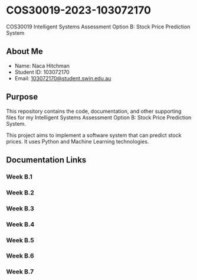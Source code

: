 # COS30019-2023-103072170
COS30019 Intelligent Systems Assessment Option B: Stock Price Prediction System

## About Me
* Name: Naca Hitchman
* Student ID: 103072170
* Email: 103072170@student.swin.edu.au

## Purpose
This repository contains the code, documentation, and other supporting files for my Intelligent Systems Assessment Option B: Stock Price Prediction System.

This project aims to implement a software system that can predict stock prices. It uses Python and Machine Learning technologies.

## Documentation Links
### Week B.1

### Week B.2

### Week B.3

### Week B.4

### Week B.5

### Week B.6

### Week B.7

